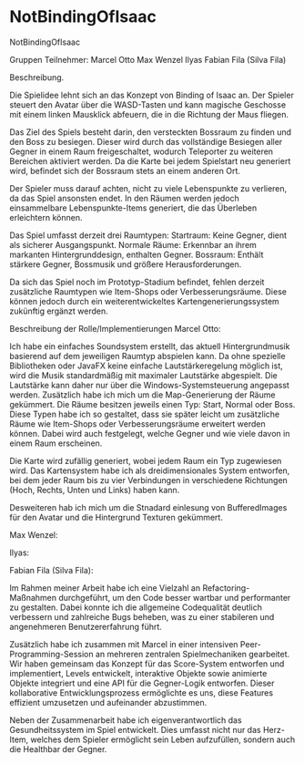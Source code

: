 # NotBindingOfIsaac

NotBindingOfIsaac

Gruppen Teilnehmer:
Marcel Otto
Max Wenzel
Ilyas
Fabian Fila (Silva Fila)


Beschreibung.

Die Spielidee lehnt sich an das Konzept von Binding of Isaac an. Der Spieler
steuert den Avatar über die WASD-Tasten und kann magische Geschosse mit einem
linken Mausklick abfeuern, die in die Richtung der Maus fliegen.

Das Ziel des Spiels besteht darin, den versteckten Bossraum zu finden und den Boss zu besiegen. Dieser wird
durch das vollständige Besiegen aller Gegner in einem Raum freigeschaltet, wodurch
Teleporter zu weiteren Bereichen aktiviert werden. Da die Karte bei jedem Spielstart
neu generiert wird, befindet sich der Bossraum stets an einem anderen Ort.

Der Spieler muss darauf achten, nicht zu viele Lebenspunkte zu verlieren, da das Spiel ansonsten endet.
In den Räumen werden jedoch einsammelbare Lebenspunkte-Items generiert, die das Überleben erleichtern können.

Das Spiel umfasst derzeit drei Raumtypen:
Startraum: Keine Gegner, dient als sicherer Ausgangspunkt.
Normale Räume: Erkennbar an ihrem markanten Hintergrunddesign, enthalten Gegner.
Bossraum: Enthält stärkere Gegner, Bossmusik und größere Herausforderungen.

Da sich das Spiel noch im Prototyp-Stadium befindet, fehlen derzeit zusätzliche Raumtypen wie
Item-Shops oder Verbesserungsräume. Diese können jedoch durch ein weiterentwickeltes Kartengenerierungssystem
zukünftig ergänzt werden.



Beschreibung der Rolle/Implementierungen
Marcel Otto:

Ich habe ein einfaches Soundsystem erstellt, das aktuell Hintergrundmusik basierend auf dem
jeweiligen Raumtyp abspielen kann. Da ohne spezielle Bibliotheken oder JavaFX keine einfache
Lautstärkeregelung möglich ist, wird die Musik standardmäßig mit maximaler Lautstärke abgespielt.
Die Lautstärke kann daher nur über die Windows-Systemsteuerung angepasst werden.
Zusätzlich habe ich mich um die Map-Generierung der Räume gekümmert. Die Räume besitzen jeweils
einen Typ: Start, Normal oder Boss. Diese Typen habe ich so gestaltet, dass sie später leicht um
zusätzliche Räume wie Item-Shops oder Verbesserungsräume erweitert werden können. Dabei wird auch
festgelegt, welche Gegner und wie viele davon in einem Raum erscheinen.

Die Karte wird zufällig generiert, wobei jedem Raum ein Typ zugewiesen wird. Das Kartensystem
habe ich als dreidimensionales System entworfen, bei dem jeder Raum bis zu vier Verbindungen in verschiedene
Richtungen (Hoch, Rechts, Unten und Links) haben kann.

Desweiteren hab ich mich um die Stnadard einlesung von BufferedImages für den Avatar und die Hintergrund
Texturen gekümmert.

Max Wenzel:

Ilyas:


Fabian Fila (Silva Fila):

Im Rahmen meiner Arbeit habe ich eine Vielzahl an Refactoring-Maßnahmen durchgeführt,
um den Code besser wartbar und performanter zu gestalten.
Dabei konnte ich die allgemeine Codequalität deutlich verbessern und zahlreiche Bugs beheben,
was zu einer stabileren und angenehmeren Benutzererfahrung führt.

Zusätzlich habe ich zusammen mit Marcel in einer intensiven Peer-Programming-Session an mehreren zentralen Spielmechaniken gearbeitet.
Wir haben gemeinsam das Konzept für das Score-System entworfen und implementiert, Levels entwickelt,
interaktive Objekte sowie animierte Objekte integriert und eine API für die Gegner-Logik entworfen.
Dieser kollaborative Entwicklungsprozess ermöglichte es uns, diese Features effizient umzusetzen und aufeinander abzustimmen.

Neben der Zusammenarbeit habe ich eigenverantwortlich das Gesundheitssystem im Spiel entwickelt.
Dies umfasst nicht nur das Herz-Item, welches dem Spieler ermöglicht sein Leben aufzufüllen,
sondern auch die Healthbar der Gegner.
